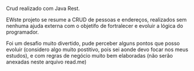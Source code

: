 Crud realizado com Java Rest.

EWste projeto se resume a CRUD de pessoas e endereços, realizados sem nenhuma ajuda externa com o objetifo de fortralecer e evoluir a lógica do programador.

Foi um desafio muito divertido, pude perceber alguns pontos que posso evoluir (considero algo muito postitivo, pois sei aonde devo focar nos meus estudos), e com regras de negócio muito bem elaboradas (não serão anexadas neste arquivo read.me)
